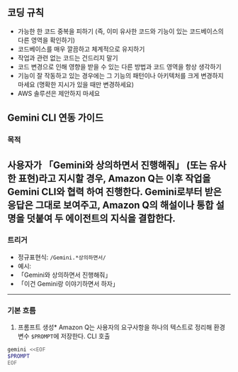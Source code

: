 ## 코딩 규칙

* 가능한 한 코드 중복을 피하기 (즉, 이미 유사한 코드와 기능이 있는 코드베이스의 다른 영역을 확인하기)
* 코드베이스를 매우 깔끔하고 체계적으로 유지하기
* 작업과 관련 없는 코드는 건드리지 말기
* 코드 변경으로 인해 영향을 받을 수 있는 다른 방법과 코드 영역을 항상 생각하기
* 기능이 잘 작동하고 있는 경우에는 그 기능의 패턴이나 아키텍처를 크게 변경하지 마세요 (명확한 지시가 있을 때만 변경하세요)
* AWS 솔루션은 제안하지 마세요

## Gemini CLI 연동 가이드
### 목적
사용자가 「Gemini와 상의하면서 진행해줘」 (또는 유사한 표현)라고 지시할 경우, Amazon Q는 이후 작업을 Gemini CLI와 협력    하여 진행한다.
Gemini로부터 받은 응답은 그대로 보여주고, Amazon Q의 해설이나 통합 설명을 덧붙여 두 에이전트의 지식을 결합한다.
---
### 트리거
- 정규표현식: `/Gemini.*상의하면서/`
- 예시:
- 「Gemini와 상의하면서 진행해줘」
- 「이건 Gemini랑 이야기하면서 하자」
---
### 기본 흐름
1. 프롬프트 생성*
Amazon Q는 사용자의 요구사항을 하나의 텍스트로 정리해 환경 변수 `$PROMPT`에 저장한다.
 CLI 호출
```bash
gemini <<EOF
$PROMPT
EOF